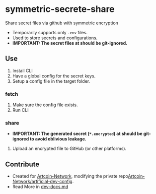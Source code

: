 # symmetric-secrete-share

Share secret files via github with symmetric encryption

- Temporarily supports only `.env` files.
- Used to store secrets and configurations.
- **IMPORTANT: The secret files at should be git-ignored.**

## Use

1. Install CLI
2. Have a global config for the secret keys.
3. Setup a config file in the target folder.

### fetch

1. Make sure the config file exists.
2. Run CLI

### share

- **IMPORTANT: The generated secret (`*.encrypted`) at should be git-ignored to avoid oblivious leakage.**

1. Upload an encrypted file to GitHub (or other platforms).

## Contribute

- Created for [Artcoin-Network](https://github.com/Artcoin-Network/), modifying the private repo[Artcoin-Network/artificial-dev-config](https://github.com/Artcoin-Network/artificial-dev-config).
- Read More in [dev-docs.md](./docs/dev-docs.md)
